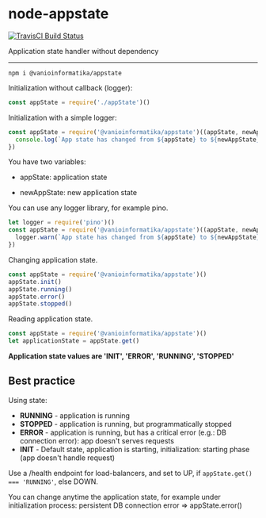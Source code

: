 # node-appstate

[![TravisCI Build Status](https://travis-ci.org/vanioinformatika/node-appstate.svg?branch=master)](https://travis-ci.org/vanioinformatika/node-appstate)

Application state handler without dependency

---

```npm i @vanioinformatika/appstate```

Initialization without callback (logger):

```javascript
const appState = require('./appState')()
```

Initialization with a simple logger:

```javascript
const appState = require('@vanioinformatika/appstate')((appState, newAppState) => {
  console.log(`App state has changed from ${appState} to ${newAppState}`)
})
```

You have two variables:

* appState: application state

* newAppState: new application state

You can use any logger library, for example pino.

```javascript
let logger = require('pino')()
const appState = require('@vanioinformatika/appstate')((appState, newAppState) => {
  logger.warn(`App state has changed from ${appState} to ${newAppState}`)
})
```

Changing application state.

```javascript
const appState = require('@vanioinformatika/appstate')()
appState.init()
appState.running()
appState.error()
appState.stopped()
```

Reading application state.

```javascript
const appState = require('@vanioinformatika/appstate')()
let applicationState = appState.get()
```

**Application state values are 'INIT', 'ERROR', 'RUNNING', 'STOPPED'**

## Best practice

Using state:

* **RUNNING** - application is running
* **STOPPED** - application is running, but programmatically stopped
* **ERROR** - application is running, but has a critical error (e.g.: DB connection error): app doesn't serves requests
* **INIT** - Default state, application is starting, initialization: starting phase (app doesn't handle request)

Use a /health endpoint for load-balancers, and set to UP, if ```appState.get() === 'RUNNING'```, else DOWN.

You can change anytime the application state, for example under initialization process: persistent DB connection error => appState.error()
